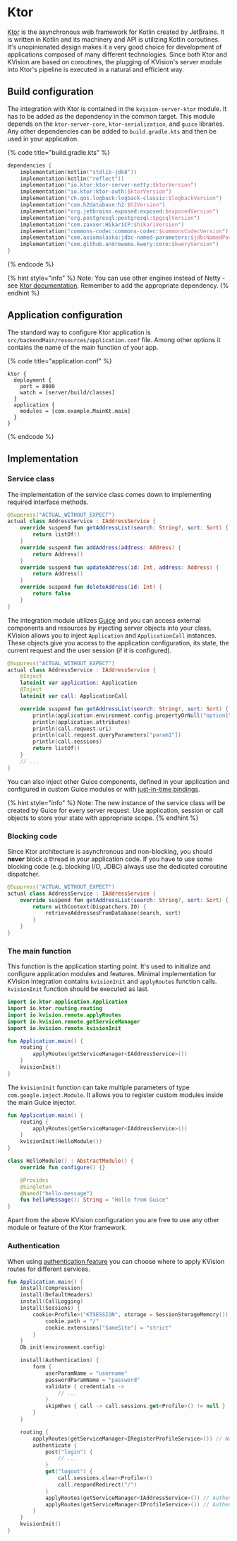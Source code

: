 # Ktor

[Ktor](https://ktor.io/) is the asynchronous web framework for Kotlin created by JetBrains. It is written in Kotlin and its machinery and API is utilizing Kotlin coroutines. It's unopinionated design makes it a very good choice for development of applications composed of many different technologies. Since both Ktor and KVision are based on coroutines, the plugging of KVision's server module into Ktor's pipeline is executed in a natural and efficient way.

## Build configuration

The integration with Ktor is contained in the `kvision-server-ktor` module. It has to be added as the dependency in the common target. This module depends on the `ktor-server-core`, `ktor-serialization`, and `guice` libraries. Any other dependencies can be added to `build.gradle.kts` and then be used in your application.

{% code title="build.gradle.kts" %}
```kotlin
dependencies {
    implementation(kotlin("stdlib-jdk8"))
    implementation(kotlin("reflect"))
    implementation("io.ktor:ktor-server-netty:$ktorVersion")
    implementation("io.ktor:ktor-auth:$ktorVersion")
    implementation("ch.qos.logback:logback-classic:$logbackVersion")
    implementation("com.h2database:h2:$h2Version")
    implementation("org.jetbrains.exposed:exposed:$exposedVersion")
    implementation("org.postgresql:postgresql:$pgsqlVersion")
    implementation("com.zaxxer:HikariCP:$hikariVersion")
    implementation("commons-codec:commons-codec:$commonsCodecVersion")
    implementation("com.axiomalaska:jdbc-named-parameters:$jdbcNamedParametersVersion")
    implementation("com.github.andrewoma.kwery:core:$kweryVersion")
}
```
{% endcode %}

{% hint style="info" %}
Note: You can use other engines instead of Netty - see [Ktor documentation](https://ktor.io/docs/engines.html). Remember to add the appropriate dependency.
{% endhint %}

## Application configuration

The standard way to configure Ktor application is `src/backendMain/resources/application.conf` file. Among other options it contains the name of the main function of your app.

{% code title="application.conf" %}
```
ktor {
  deployment {
    port = 8080
    watch = [server/build/classes]
  }
  application {
    modules = [com.example.MainKt.main]
  }
}
```
{% endcode %}

## Implementation

### Service class

The implementation of the service class comes down to implementing required interface methods.

```kotlin
@Suppress("ACTUAL_WITHOUT_EXPECT")
actual class AddressService : IAddressService {
    override suspend fun getAddressList(search: String?, sort: Sort) {
        return listOf()
    }
    override suspend fun addAddress(address: Address) {
        return Address()
    }
    override suspend fun updateAddress(id: Int, address: Address) {
        return Address()
    }
    override suspend fun deleteAddress(id: Int) {
        return false
    }
}
```

The integration module utilizes [Guice](https://github.com/google/guice) and you can access external components and resources by injecting server objects into your class. KVision allows you to inject `Application` and `ApplicationCall` instances. These objects give you access to the application configuration, its state, the current request and the user session (if it is configured).

```kotlin
@Suppress("ACTUAL_WITHOUT_EXPECT")
actual class AddressService : IAddressService {
    @Inject
    lateinit var application: Application
    @Inject
    lateinit var call: ApplicationCall

    override suspend fun getAddressList(search: String?, sort: Sort) {
        println(application.environment.config.propertyOrNull("option1")?.getString())
        println(application.attributes)
        println(call.request.uri)
        println(call.request.queryParameters["param1"])
        println(call.sessions)
        return listOf()
    }
    // ...
}
```

You can also inject other Guice components, defined in your application and configured in custom Guice modules or with [just-in-time bindings](https://github.com/google/guice/wiki/JustInTimeBindings).

{% hint style="info" %}
Note: The new instance of the service class will be created by Guice for every server request. Use application, session or call objects to store your state with appropriate scope.
{% endhint %}

### **Blocking code**

Since Ktor architecture is asynchronous and non-blocking, you should **never** block a thread in your application code. If you have to use some blocking code (e.g. blocking I/O, JDBC) always use the dedicated coroutine dispatcher.

```kotlin
@Suppress("ACTUAL_WITHOUT_EXPECT")
actual class AddressService : IAddressService {
    override suspend fun getAddressList(search: String?, sort: Sort) {
        return withContext(Dispatchers.IO) {
            retrieveAddressesFromDatabase(search, sort)
        }
    }
}
```

### The main function

This function is the application starting point. It's used to initialize and configure application modules and features. Minimal implementation for KVision integration contains `kvisionInit` and `applyRoutes` function calls. `kvisionInit` function should be executed as last.

```kotlin
import io.ktor.application.Application
import io.ktor.routing.routing
import io.kvision.remote.applyRoutes
import io.kvision.remote.getServiceManager
import io.kvision.remote.kvisionInit

fun Application.main() {
    routing {
        applyRoutes(getServiceManager<IAddressService>())
    }
    kvisionInit()
}
```

The `kvisionInit` function can take multiple parameters of type `com.google.inject.Module`. It allows you to register custom modules inside the main Guice injector.

```kotlin
fun Application.main() {
    routing {
        applyRoutes(getServiceManager<IAddressService>())
    }
    kvisionInit(HelloModule())
}

class HelloModule() : AbstractModule() {
    override fun configure() {}

    @Provides
    @Singleton
    @Named("hello-message")
    fun helloMessage(): String = "Hello from Guice"
}
```

Apart from the above KVision configuration you are free to use any other module or feature of the Ktor framework.

### Authentication

When using [authentication feature](https://ktor.io/servers/features/authentication.html) you can choose where to apply KVision routes for different services.

```kotlin
fun Application.main() {
    install(Compression)
    install(DefaultHeaders)
    install(CallLogging)
    install(Sessions) {
        cookie<Profile>("KTSESSION", storage = SessionStorageMemory()) {
            cookie.path = "/"
            cookie.extensions["SameSite"] = "strict"
        }
    }
    Db.init(environment.config)

    install(Authentication) {
        form {
            userParamName = "username"
            passwordParamName = "password"
            validate { credentials ->
                // ...
            }
            skipWhen { call -> call.sessions.get<Profile>() != null }
        }
    }

    routing {
        applyRoutes(getServiceManager<IRegisterProfileService>()) // No authentication needed
        authenticate {
            post("login") {
                // ...
            }
            get("logout") {
                call.sessions.clear<Profile>()
                call.respondRedirect("/")
            }
            applyRoutes(getServiceManager<IAddressService>()) // Authentication needed
            applyRoutes(getServiceManager<IProfileService>()) // Authentication needed
        }
    }
    kvisionInit()
}
```
